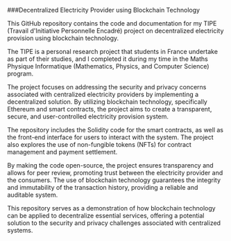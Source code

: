 ###Decentralized Electricity Provider using Blockchain Technology

This GitHub repository contains the code and documentation for my TIPE (Travail d'Initiative Personnelle Encadré) project on decentralized electricity provision using blockchain technology. 

The TIPE is a personal research project that students in France undertake as part of their studies, and I completed it during my time in the Maths Physique Informatique (Mathematics, Physics, and Computer Science) program.

The project focuses on addressing the security and privacy concerns associated with centralized electricity providers by implementing a decentralized solution. By utilizing blockchain technology, specifically Ethereum and smart contracts, the project aims to create a transparent, secure, and user-controlled electricity provision system.

The repository includes the Solidity code for the smart contracts, as well as the front-end interface for users to interact with the system. The project also explores the use of non-fungible tokens (NFTs) for contract management and payment settlement.

By making the code open-source, the project ensures transparency and allows for peer review, promoting trust between the electricity provider and the consumers. The use of blockchain technology guarantees the integrity and immutability of the transaction history, providing a reliable and auditable system.

This repository serves as a demonstration of how blockchain technology can be applied to decentralize essential services, offering a potential solution to the security and privacy challenges associated with centralized systems.
